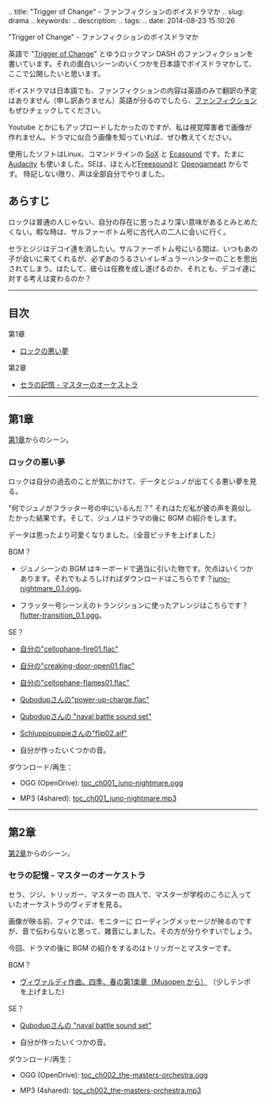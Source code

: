 .. title: "Trigger of Change" - ファンフィクションのボイスドラマか
.. slug: drama
.. keywords: 
.. description: 
.. tags: 
.. date: 2014-08-23 15:10:26

"Trigger of Change" - ファンフィクションのボイスドラマか

英語で "[Trigger of Change][fftoc]" とゆうロックマン DASH のファンフィクションを書いています。それの面白いシーンのいくつかを日本語でボイスドラマかして、ここで公開したいと思います。

ボイスドラマは日本語でも、ファンフィクションの内容は英語のみで翻訳の予定はありません（申し訳ありません）英語が分るのでしたら、[ファンフィクション][fftoc]もぜひチェックしてください。

Youtube とかにもアップロードしたかったのですが、私は視覚障害者で画像が作れません。ドラマに似合う画像を知っていれば、ぜひ教えてください。

使用したソフトはLinux、コマンドラインの [SoX][soxhp] と [Ecasound][ecasoundhp] です。たまに [Audacity][audacityhp] も使いました。SEは、ほとんど[Freesound][freesoundhp]と [Opengameart][opengamearthp] からです。 特記しない限り、声は全部自分でやりました。

## あらすじ

ロックは普通の人じゃない、自分の存在に思ったより深い意味があるとみとめたくない。暇な時は、サルファーボトム号に古代人の二人に会いに行く。

セラとジジはデコイ達を消したい。サルファーボトム号にいる間は、いつもあの子が会いに来てくれるが、必ずあのうるさいイレギュラーハンターのことを思出されてしまう。はたして、彼らは任務を成し遂げるのか、それとも、デコイ達に対する考えは変わるのか？

----------

## 目次

第1章

* [ロックの悪い夢](/ja/rockman/toc/drama#toc_ch001_juno-nightmare)

第2章

* [セラの記憶 - マスターのオーケストラ](/ja/rockman/toc/drama#toc_ch002-the-masters-orchestra)

----------

## 第1章

[第1章][toc-ch001]からのシーン。



### <a name="toc_ch001_juno-nightmare"></a> ロックの悪い夢

ロックは自分の過去のことが気にかけて、データとジュノが出てくる悪い夢を見る。

"何でジュノがフラッター号の中にいるんだ？" それはただ私が彼の声を真似したかった結果です。そして、ジュノはドラマの後に BGM の紹介をします。

データは思ったより可愛くなりました。（全音ピッチを上げました）

BGM？

* ジュノシーンの BGM はキーボードで適当に引いた物です。欠点はいくつかあります。それでもよろしければダウンロードはこちらです？[juno-nightmare_0.1.ogg][bgm-juno-nm]。

* フラッター号シーンえのトランジションに使ったアレンジはこちらです？[flutter-transition_0.1.ogg][bgm-flutter-transition]。

SE？

* [自分の"cellophane-fire01.flac"][sfx-cellophane-fire]

* [自分の"creaking-door-open01.flac"][sfx-creaking-door-open]

* [自分の"cellophane-flames01.flac"][sfx-cellophane-flames]

* [Qubodupさんの"power-up-charge.flac"][sfx-power-up-charge]

* [Qubodupさんの "naval battle sound set"][sfx-naval-battle]

* [Schluppipuppieさんの"flip02.aif"][sfx-flip02]

* 自分が作ったいくつかの音。

ダウンロード/再生：

* OGG (OpenDrive): [toc_ch001_juno-nightmare.ogg][toc_ch001_juno-nightmare_od]

* MP3 (4shared): [toc_ch001_juno-nightmare.mp3][toc_ch001_juno-nightmare_4s]

----------

## 第2章

[第2章][toc-ch002]からのシーン。

### <a name="toc_ch002-the-masters-orchestra"></a> セラの記憶 - マスターのオーケストラ

セラ、ジジ、トリッガー、マスターの 四人で、マスターが学校のころに入っていたオーケストラのヴィデオを見る。

画像が映る前、フィクでは、モニターに ローディングメッセージが映るのですが、音で伝わらないと思って、雑音にしました。その方が分りやすいでしょう。

今回、ドラマの後に BGM の紹介をするのはトリッガーとマスターです。

BGM？

* [ヴィヴァルディ作曲、四季、春の第1楽章（Musopen から）][bgm-spring] （少しテンポを上げました）

SE？

* [Qubodupさんの "naval battle sound set"][sfx-naval-battle]

* 自分が作ったいくつかの音。

ダウンロード/再生：

* OGG (OpenDrive): [toc_ch002_the-masters-orchestra.ogg][toc_ch002_the-masters-orchestra_od]

* MP3 (4shared): [toc_ch002_the-masters-orchestra.mp3][toc_ch002_the-masters-orchestra_4s]



[fftoc]: https://www.fanfiction.net/s/10564022/1/Trigger-of-Change
[freesoundhp]: http://www.freesound.org/
[opengamearthp]: http://opengameart.org/
[audacityhp]: http://audacity.sourceforge.net/
[soxhp]: http://sox.sourceforge.net/
[ecasoundhp]: http://nosignal.fi/ecasound/
[toc-ch001]: https://www.fanfiction.net/s/10564022/1/
[bgm-juno-nm]: http://aiyumi.opendrive.com/files/89584604_lcxqj_f1ee/juno-nightmare_0.1.ogg
[bgm-flutter-transition]: http://aiyumi.opendrive.com/files/89584714_0qIuB_0f5e/flutter-transition_0.1.ogg
[sfx-cellophane-fire]: http://freesound.org/people/Aiyumi/sounds/244474/
[sfx-cellophane-flames]: http://freesound.org/people/Aiyumi/sounds/244475/
[sfx-creaking-door-open]: http://freesound.org/people/Aiyumi/sounds/244425/
[sfx-naval-battle]: http://opengameart.org/content/tiny-naval-battle-sounds-set
[sfx-power-up-charge]: http://www.freesound.org/people/qubodup/sounds/172631/
[sfx-flip02]: http://www.freesound.org/people/schluppipuppie/sounds/17025/
[toc_ch001_juno-nightmare_od]: http://aiyumi.opendrive.com/files/89712386_JSnN2_8ef1/toc_ch001_juno-nightmare.ogg
[toc_ch001_juno-nightmare_4s]: http://www.4shared.com/mp3/8jqeUdXWba/toc_ch001_juno-nightmare.html
[toc-ch002]: https://www.fanfiction.net/s/10564022/2/
[sfx-applause]: http://www.freesound.org/people/joedeshon/sounds/119029/
[bgm-spring]: https://musopen.org/music/2195/antonio-vivaldi/the-four-seasons/
[toc_ch002_the-masters-orchestra_od]: http://aiyumi.opendrive.com/files/91655900_Fh8YB_f6a3/toc_ch002_the-masters-orchestra.ogg
[toc_ch002_the-masters-orchestra_4s]: http://www.4shared.com/mp3/FIDvaNFJce/toc_ch002_the-masters-orchestr.html
